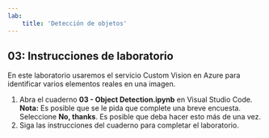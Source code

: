 ```yaml
---
lab:
    title: 'Detección de objetos'
---
```


## 03: Instrucciones de laboratorio
En este laboratorio usaremos el servicio Custom Vision en Azure para identificar varios elementos reales en una imagen.

1.  Abra el cuaderno **03 - Object Detection.ipynb** en Visual Studio Code.
    **Nota:** Es posible que se le pida que complete una breve encuesta. Seleccione **No, thanks**. Es posible que deba hacer esto más de una vez.
2.  Siga las instrucciones del cuaderno para completar el laboratorio.
